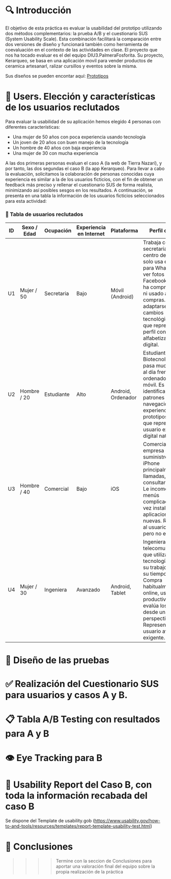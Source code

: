 # 🔍 Introducción
El objetivo de esta práctica es evaluar la usabilidad del prototipo utilizando dos métodos complementarios: la prueba A/B y el cuestionario SUS (System Usability Scale). Esta combinación facilitará la comparación entre dos versiones de diseño y funcionará también como herramienta de coevaluación en el contexto de las actividades en clase.
El proyecto que nos ha tocado evaluar es el del equipo DIU3.PalmeraFosforita. Su proyecto, Kerarqueo, se basa en una aplicación movil para vender productos de ceramica artesanarl, ralizar cursillos y eventos sobre la misma. 

Sus diseños se pueden encontar aquí: [Prototipos](https://www.figma.com/proto/RmxUR8LE3bxbivaD4IAYlw/layout_hi-fi?node-id=2-359&t=LVN78XnzukW0aWbK-1&scaling=scale-down&content-scaling=fixed&page-id=0%3A1)

# 👥 Users. Elección y características de los usuarios reclutados
Para evaluar la usabilidad de su aplicación hemos elegido 4 personas con diferentes características:
- Una mujer de 50 años con poca experiencia usando tecnología
- Un joven de 20 años con buen manejo de la tecnología
- Un hombre de 40 años con baja experiencia
- Una mujer de 30 con mucha experiencia

A las dos primeras personas evaluan el caso A (la web de Tierra Nazarí), y por tanto, las dos segundas el caso B (la app Kerarqueo). Para llevar a cabo la evaluación, solicitamos la colaboración de personas conocidas cuya experiencia es similar a la de los usuarios ficticios, con el fin de obtener un feedback más preciso y rellenar el cuestionario SUS de forma realista, minimizando así posibles sesgos en los resultados. A continuación, se presenta en una tabla la información de los usuarios ficticios seleccionados para esta actividad:
### 👥 Tabla de usuarios reclutados

| ID  | Sexo / Edad | Ocupación  | Experiencia en Internet | Plataforma        | Perfil cubierto                                                                                                                                                                                                                                            | Test | SUS Score |
|-----|-------------|------------|--------------------------|--------------------|-------------------------------------------------------------------------------------------------------------------------------------------------------------------------------------------------------------------------------------------------------------|------|------------|
| U1  | Mujer / 50  | Secretaria | Bajo                     | Móvil (Android)    | Trabaja como secretaria en un centro de salud y solo usa el móvil para WhatsApp y ver fotos en Facebook. Nunca ha comprado online ni usado apps de compras. Le cuesta adaptarse a cambios tecnológicos, por lo que representa un perfil con baja alfabetización digital. | A    | --         |
| U2  | Hombre / 20 | Estudiante | Alto                     | Android, Ordenador | Estudiante de Biotecnología que pasa muchas horas al día frente al ordenador y el móvil. Es rápido identificando patrones de navegación y tiene experiencia con prototipos, por lo que representa al usuario experto digital nativo.                      | A    | --         |
| U3  | Hombre / 40 | Comercial  | Bajo                     | iOS                | Comercial en una empresa de suministros. Usa su iPhone principalmente para llamadas, correo y consultar el tiempo. Le incomodan los menús complicados y rara vez instala aplicaciones nuevas. Representa al usuario funcional pero no experto.            | B    | --         |
| U4  | Mujer / 30  | Ingeniera  | Avanzado                 | Android, Tablet    | Ingeniera de telecomunicaciones que utiliza la tecnología tanto en su trabajo como en su tiempo libre. Compra habitualmente online, usa apps de productividad y evalúa los diseños desde una perspectiva crítica. Representa al usuario avanzado y exigente. | B    | --         |

# 🧪 Diseño de las pruebas

# ✅ Realización del Cuestionario SUS para usuarios y casos A y B.

# 📋 Tabla A/B Testing con resultados para A y B

# 👁️ Eye Tracking para B

# 🧾 Usability Report del Caso B, con toda la información recabada del caso B

Se dispone del Template de usability.gob (https://www.usability.gov/how-to-and-tools/resources/templates/report-template-usability-test.html) 

# 🧠 Conclusiones

>>>> Termine con la seccion de Conclusiones para aportar una valoración final del equipo sobre la propia realización de la práctica
